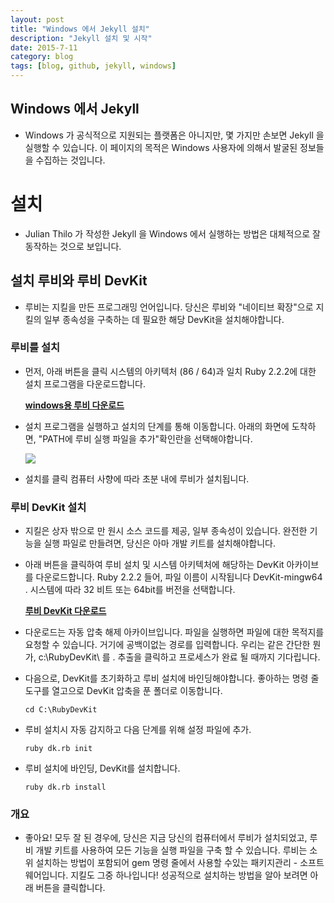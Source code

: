 ```yaml
---
layout: post
title: "Windows 에서 Jekyll 설치"
description: "Jekyll 설치 및 시작"
date: 2015-7-11
category: blog
tags: [blog, github, jekyll, windows]
---
```


<!-- <div id="toc"><p class="toc_title">목차</p></div> -->

## Windows 에서 Jekyll
- Windows 가 공식적으로 지원되는 플랫폼은 아니지만, 몇 가지만 손보면 Jekyll 을 실행할 수 있습니다. 이 페이지의 목적은 Windows 사용자에 의해서 발굴된 정보들을 수집하는 것입니다.

# 설치
- Julian Thilo 가 작성한 Jekyll 을 Windows 에서 실행하는 방법은 대체적으로 잘 동작하는 것으로 보입니다.

## 설치 루비와 루비 DevKit
- 루비는 지킬을 만든 프로그래밍 언어입니다. 당신은 루비와 "네이티브 확장"으로 지킬의 일부 종속성을 구축하는 데 필요한 해당 DevKit을 설치해야합니다.

### 루비를 설치
- 먼저, 아래 버튼을 클릭 시스템의 아키텍처 (86 / 64)과 일치 Ruby 2.2.2에 대한 설치 프로그램을 다운로드합니다.

	**[windows용 루비 다운로드](http://rubyinstaller.org/downloads/)**
- 설치 프로그램을 실행하고 설치의 단계를 통해 이동합니다. 아래의 화면에 도착하면, "PATH에 루비 실행 파일을 추가"확인란을 선택해야합니다.

	![](http://jekyll-windows.juthilo.com/public/img/ruby-path.png)

- 설치를 클릭 컴퓨터 사향에 따라 초분 내에 루비가 설치됩니다.

### 루비 DevKit 설치
- 지킬은 상자 밖으로 만 원시 소스 코드를 제공, 일부 종속성이 있습니다. 완전한 기능을 실행 파일로 만들려면, 당신은 아마 개발 키트를 설치해야합니다.

- 아래 버튼을 클릭하여 루비 설치 및 시스템 아키텍처에 해당하는 DevKit 아카이브를 다운로드합니다. Ruby 2.2.2 들어, 파일 이름이 시작됩니다 DevKit-mingw64 . 시스템에 따라 32 비트 또는 64bit를 버전을 선택합니다.

	**[루비 DevKit 다운로드](http://rubyinstaller.org/downloads/)**	
- 다운로드는 자동 압축 해제 아카이브입니다. 파일을 실행하면 파일에 대한 목적지를 요청할 수 있습니다. 거기에 공백이없는 경로를 입력합니다. 우리는 같은 간단한 뭔가, c:\RubyDevKit\ 를 . 추출을 클릭하고 프로세스가 완료 될 때까지 기다립니다.

- 다음으로, DevKit를 초기화하고 루비 설치에 바인딩해야합니다. 좋아하는 명령 줄 도구를 열고으로 DevKit 압축을 푼 폴더로 이동합니다.

	`cd C:\RubyDevKit`

- 루비 설치시 자동 감지하고 다음 단계를 위해 설정 파일에 추가.

	`ruby dk.rb init`

- 루비 설치에 바인딩, DevKit를 설치합니다.

	`ruby dk.rb install`

### 개요
- 좋아요! 모두 잘 된 경우에, 당신은 지금 당신의 컴퓨터에서 루비가 설치되었고, 루비 개발 키트를 사용하여 모든 기능을 실행 파일을 구축 할 수 있습니다. 루비는 소위 설치하는 방법이 포함되어 gem 명령 줄에서 사용할 수있는 패키지관리 - 소프트웨어입니다. 지킬도 그중 하나입니다! 성공적으로 설치하는 방법을 알아 보려면 아래 버튼을 클릭합니다.